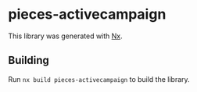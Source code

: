 # pieces-activecampaign

This library was generated with [Nx](https://nx.dev).

## Building

Run `nx build pieces-activecampaign` to build the library.
